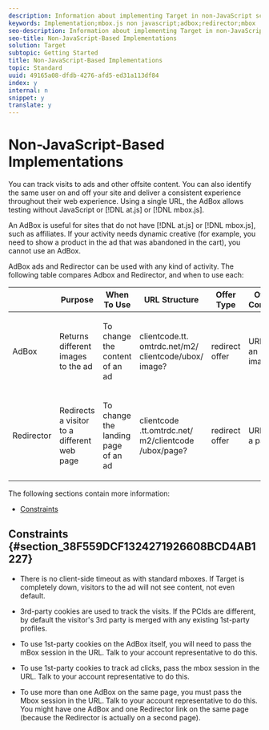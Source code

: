 ```yaml
---
description: Information about implementing Target in non-JavaScript scenarios, such as using an AdBox or Redirector.
keywords: Implementation;mbox.js non javascript;adbox;redirector;mbox
seo-description: Information about implementing Target in non-JavaScript scenarios, such as using an AdBox or Redirector.
seo-title: Non-JavaScript-Based Implementations
solution: Target
subtopic: Getting Started
title: Non-JavaScript-Based Implementations
topic: Standard
uuid: 49165a08-dfdb-4276-afd5-ed31a113df84
index: y
internal: n
snippet: y
translate: y
---
```


# Non-JavaScript-Based Implementations

You can track visits to ads and other offsite content. You can also identify the same user on and off your site and deliver a consistent experience throughout their web experience. Using a single URL, the AdBox allows testing without JavaScript or [!DNL  at.js] or [!DNL  mbox.js]. 

An AdBox is useful for sites that do not have [!DNL  at.js] or [!DNL  mbox.js], such as affiliates. If your activity needs dynamic creative (for example, you need to show a product in the ad that was abandoned in the cart), you cannot use an AdBox. 

AdBox ads and Redirector can be used with any kind of activity. The following table compares Adbox and Redirector, and when to use each: 



<table id="table_0FCE44A165574C609FF7F94A7DDF8926"> 
 <thead> 
  <tr> 
   <th colname="col1" class="entry"> </th> 
   <th colname="col2" class="entry"> Purpose </th> 
   <th colname="col3" class="entry"> When To Use </th> 
   <th colname="col4" class="entry"> URL Structure </th> 
   <th colname="col5" class="entry"> Offer Type </th> 
   <th colname="col6" class="entry"> Offer Content </th> 
  </tr> 
 </thead>
 <tbody> 
  <tr> 
   <td colname="col1"> <p>AdBox </p> </td> 
   <td colname="col2"> <p>Returns different images to the ad </p> </td> 
   <td colname="col3"> <p>To change the content of an ad </p> </td> 
   <td colname="col4"> <p> <span class="codeph"> clientcode​.tt.​omtrdc​.net/​m2​/​clientcode/ubox/​image?</span> </p> </td> 
   <td colname="col5"> <p>redirect offer </p> </td> 
   <td colname="col6"> <p>URL for an image </p> </td> 
  </tr> 
  <tr> 
   <td colname="col1"> <p>Redirector </p> </td> 
   <td colname="col2"> <p>Redirects a visitor to a different web page </p> </td> 
   <td colname="col3"> <p>To change the landing page of an ad </p> </td> 
   <td colname="col4"> <p> <span class="codeph">  clientcode​.tt.omtrdc.net/​m2/clientcode​/ubox/page? </span> </p> </td> 
   <td colname="col5"> <p>redirect offer </p> </td> 
   <td colname="col6"> <p>URL for a page </p> </td> 
  </tr> 
 </tbody> 
</table>

The following sections contain more information: 


* [ Constraints](../../../c_seting_up_target/c_implementing_target/c_non-javascript-based-implementation/c_non-javascript-based-implementation.md#section_38F559DCF1324271926608BCD4AB1227)


## Constraints {#section_38F559DCF1324271926608BCD4AB1227}


* There is no client-side timeout as with standard mboxes. If Target is completely down, visitors to the ad will not see content, not even default. 

* 3rd-party cookies are used to track the visits. If the PCIds are different, by default the visitor's 3rd party is merged with any existing 1st-party profiles. 

* To use 1st-party cookies on the AdBox itself, you will need to pass the mBox session in the URL. Talk to your account representative to do this. 

* To use 1st-party cookies to track ad clicks, pass the mbox session in the URL. Talk to your account representative to do this. 

* To use more than one AdBox on the same page, you must pass the Mbox session in the URL. Talk to your account representative to do this. You might have one AdBox and one Redirector link on the same page (because the Redirector is actually on a second page). 


